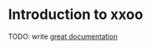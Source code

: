 # Introduction to xxoo

TODO: write [great documentation](http://jacobian.org/writing/what-to-write/)
